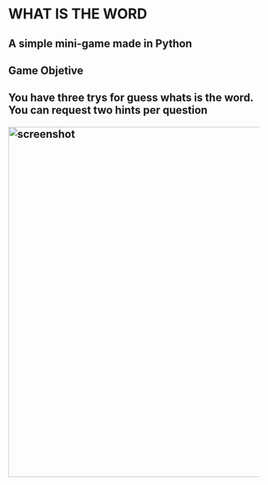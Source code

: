 <h1>WHAT IS THE WORD<h2>
<h2>A simple mini-game made in Python<h2>

<h2>Game Objetive<h2>
<p>You have three trys for guess whats is the word. You can request two hints per question</p>

<img src='https://user-images.githubusercontent.com/81721360/178783203-4536711b-f84a-4d70-8c48-47f91ba0c93b.png' alt='screenshot' width='700'>
